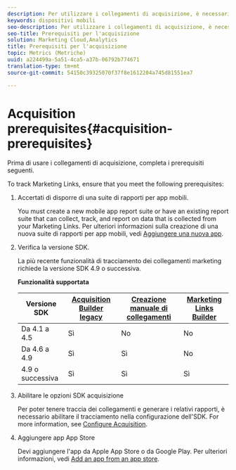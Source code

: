```yaml
---
description: Per utilizzare i collegamenti di acquisizione, è necessario prima soddisfare i seguenti prerequisiti.
keywords: dispositivi mobili
seo-description: Per utilizzare i collegamenti di acquisizione, è necessario prima soddisfare i seguenti prerequisiti.
seo-title: Prerequisiti per l'acquisizione
solution: Marketing Cloud,Analytics
title: Prerequisiti per l'acquisizione
topic: Metrics (Metriche)
uuid: a224499a-5a51-4ca5-a37b-06792b774671
translation-type: tm+mt
source-git-commit: 54150c39325070f37f8e1612204a745d81551ea7

---
```



# Acquisition prerequisites{#acquisition-prerequisites}

Prima di usare i collegamenti di acquisizione, completa i prerequisiti seguenti.

To track Marketing Links, ensure that you meet the following prerequisites:

1. Accertati di disporre di una suite di rapporti per app mobili.

   You must create a new mobile app report suite or have an existing report suite that can collect, track, and report on data that is collected from your Marketing Links. Per ulteriori informazioni sulla creazione di una nuova suite di rapporti per app mobili, vedi [Aggiungere una nuova app](/help/using/manage-apps/t-new-app.md).

1. Verifica la versione SDK.

   La più recente funzionalità di tracciamento dei collegamenti marketing richiede la versione SDK 4.9 o successiva.

   **Funzionalità supportata**

   | Versione SDK | [Acquisition Builder legacy](/help/using/acquisition-main/c-marketing-links-builder/t-create-edit-adobe-links/c-use-legacy-acquisition-links/c-use-legacy-acquisition-links.md) | [Creazione manuale di collegamenti](/help/using/acquisition-main/c-marketing-links-builder/acquisition-link-manual.md) | [Marketing Links Builder](/help/using/acquisition-main/c-marketing-links-builder/c-marketing-links-builder.md) |
   |--- |--- |--- |--- |
   | Da 4.1 a 4.5 | Sì | No | No |
   | Da 4.6 a 4.9 | Sì | Sì | No |
   | 4.9 o successiva | Sì | Sì | Sì |

1. Abilitare le opzioni SDK acquisizione

   Per poter tenere traccia dei collegamenti e generare i relativi rapporti, è necessario abilitare il tracciamento nella configurazione dell'SDK. For more information, see [Configure Acquisition](/help/using/acquisition-main/t-enable-acquisition.md).

1. Aggiungere app App Store

   Devi aggiungere l'app da Apple App Store o da Google Play. Per ulteriori informazioni, vedi [Add an app from an app store](/help/using/manage-apps/c-app-store/t-app-store-app.md).
